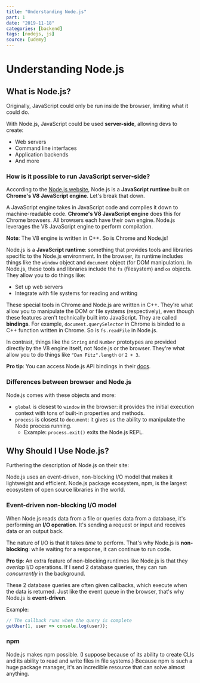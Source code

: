 ```yaml
---
title: "Understanding Node.js"
part: 1
date: "2019-11-18"
categories: [backend]
tags: [nodejs, js]
source: [udemy]
---
```


# Understanding Node.js

## What is Node.js?

Originally, JavaScript could only be run inside the browser, limiting what it could do.

With Node.js, JavaScript could be used **server-side**, allowing devs to create:
* Web servers
* Command line interfaces
* Application backends
* And more

### How is it possible to run JavaScript server-side?

According to the [Node.js website](https://nodejs.org), Node.js is a **JavaScript runtime** built on **Chrome's V8 JavaScript engine**. Let's break that down.

A JavaScript engine takes in JavaScript code and compiles it down to machine-readable code. **Chrome's V8 JavaScript engine** does this for Chrome browsers. All browsers each have their own engine. Node.js leverages the V8 JavaScript engine to perform compilation.

**Note**: The V8 engine is written in C++. So is Chrome and Node.js!

Node.js is a **JavaScript runtime**: something that provides tools and libraries specific to the Node.js environment. In the browser, its runtime includes things like the `window` object and `document` object (for DOM manipulation). In Node.js, these tools and libraries include the `fs` (filesystem) and `os` objects. They allow you to do things like:
* Set up web servers
* Integrate with file systems for reading and writing

These special tools in Chrome and Node.js are written in C++. They're what allow you to manipulate the DOM or file systems (respectively), even though these features aren't technically built into JavaScript. They are called **bindings**. For example, `document.querySelector` in Chrome is binded to a C++ function written in Chrome. So is `fs.readFile` in Node.js.

In contrast, things like the `String` and `Number` prototypes are provided directly by the V8 engine itself, not Node.js or the browser. They're what allow you to do things like `"Dan Fitz".length` or `2 + 3`.

**Pro tip**: You can access Node.js API bindings in their [docs](https://nodejs.org/en/docs/).

### Differences between browser and Node.js

Node.js comes with these objects and more:
* `global` is closest to `window` in the browser: it provides the initial execution context with tons of built-in properties and methods.
* `process` is closest to `document`: it gives us the ability to manipulate the Node process running.
  * Example: `process.exit()` exits the Node.js REPL.


## Why Should I Use Node.js?

Furthering the description of Node.js on their site:

Node.js uses an event-driven, non-blocking I/O model that makes it lightweight and efficient. Node.js package ecosystem, npm, is the largest ecosystem of open source libraries in the world.

### Event-driven non-blocking I/O model

When Node.js reads data from a file or queries data from a database, it's performing an **I/O operation**. It's sending a request or input and receives data or an output back.

The nature of I/O is that it takes *time* to perform. That's why Node.js is **non-blocking**: while waiting for a response, it can continue to run code.

**Pro tip**: An extra feature of non-blocking runtimes like Node.js is that they *overlap* I/O operations. If I send 2 database queries, they can run *concurrently* in the background.

These 2 database queries are often given callbacks, which execute when the data is returned. Just like the event queue in the browser, that's why Node.js is **event-driven**.

Example:

```js
// The callback runs when the query is complete
getUser(1, user => console.log(user));
```

### npm

Node.js makes npm possible. (I suppose because of its ability to create CLIs and its ability to read and write files in file systems.) Because npm is such a huge package manager, it's an incredible resource that can solve almost anything.